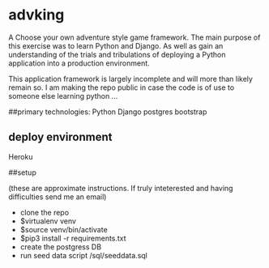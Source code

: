 # advking
A Choose your own adventure style game framework. The main purpose of this exercise was to learn Python and Django. As well as gain an understanding of the trials and tribulations of deploying a Python application into a production environment.

This application framework is largely incomplete and will more than likely remain so. I am making the repo public in case the code is of use to someone else learning python ...

##primary technologies:
Python
Django
postgres
bootstrap

## deploy environment
Heroku

##setup 

(these are approximate instructions. If truly inteterested and having difficulties send me an email)

* clone the repo
* $virtualenv venv
* $source venv/bin/activate
* $pip3 install -r requirements.txt
* create the postgress DB
* run seed data script /sql/seeddata.sql
